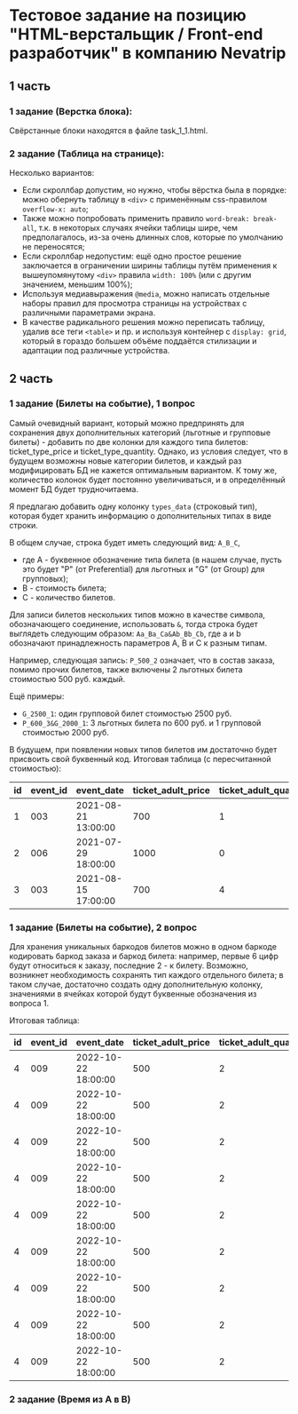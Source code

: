 # Тестовое задание на позицию "HTML-верстальщик / Front-end разработчик" в компанию Nevatrip

## 1 часть

### 1 задание (Верстка блока): 
Свёрстанные блоки находятся в файле task_1_1.html.

### 2 задание (Таблица на странице):

Несколько вариантов:
- Если скроллбар допустим, но нужно, чтобы вёрстка была в порядке: можно обернуть таблицу в `<div>` с применённым css-правилом `overflow-x: auto`;
- Также можно попробовать применить правило `word-break: break-all`, т.к. в некоторых случаях ячейки таблицы шире, чем предполагалось, из-за очень длинных слов, которые по умолчанию не переносятся;
- Если скроллбар недопустим: ещё одно простое решение заключается в  ограничении ширины таблицы путём применения к вышеупомянутому `<div>` правила `width: 100%` (или с другим значением, меньшим 100%);
- Используя медиавыражения `@media`, можно написать отдельные наборы правил для просмотра страницы на устройствах с различными параметрами экрана.
- В качестве радикального решения можно переписать таблицу, удалив все теги `<table>` и пр. и используя контейнер с `display: grid`, который в гораздо большем объёме поддаётся стилизации и адаптации под различные устройства.

## 2 часть

### 1 задание (Билеты на событие), 1 вопрос 

Самый очевидный вариант, который можно предпринять для сохранения двух дополнительных категорий (льготные и групповые билеты) - добавить по две колонки для каждого типа билетов:
ticket_type_price и ticket_type_quantity. Однако, из условия следует, что в будущем возможны новые категории билетов, и каждый раз модифицировать БД не кажется оптимальным вариантом. К тому же, количество колонок будет постоянно увеличиваться, и в определённый момент БД будет трудночитаема.

Я предлагаю добавить одну колонку `types_data` (строковый тип), которая будет хранить информацию о дополнительных типах в виде строки.

В общем случае, строка будет иметь следующий вид:
`A_B_C`,
- где А - буквенное обозначение типа билета (в нашем случае, пусть это будет "P" (от Preferential) для льготных и "G" (от Group) для групповых);
- В - стоимость билета;
- С - количество билетов.

Для записи билетов нескольких типов можно в качестве символа, обозначающего соединение, использовать `&`, тогда строка будет выглядеть следующим образом:
`Aa_Ba_Ca&Ab_Bb_Cb`,
где a и b обозначают принадлежность параметров A, B и С к разным типам.

Например, следующая запись:
`P_500_2`
означает, что в состав заказа, помимо прочих билетов, также включены 2 льготных билета стоимостью 500 руб. каждый.

Ещё примеры:
- `G_2500_1`: один групповой билет стоимостью 2500 руб.
- `P_600_3&G_2000_1`: 3 льготных билета по 600 руб. и 1 групповой стоимостью 2000 руб.

В будущем, при появлении новых типов билетов им достаточно будет присвоить свой буквенный код.
Итоговая таблица (с пересчитанной стоимостью):

| id | event_id | event_date          | ticket_adult_price | ticket_adult_quantity | ticket_kid_price | ticket_kid_quantity | types_data       | barcode  | user_id | equal_price | created             |
|----|----------|---------------------|--------------------|-----------------------|------------------|---------------------|------------------|----------|---------|-------------|---------------------|
| 1  | 003      | 2021-08-21 13:00:00 | 700                | 1                     | 450              | 0                   | P_500_2          | 11111111 | 00451   | 1700        | 2021-01-11 13:22:09 |
| 2  | 006      | 2021-07-29 18:00:00 | 1000               | 0                     | 800              | 2                   | G_2500_1         | 22222222 | 00364   | 4100        | 2021-01-12 16:62:08 |
| 3  | 003      | 2021-08-15 17:00:00 | 700                | 4                     | 450              | 3                   | P_600_3&G_2000_1 | 33333333 | 00015   | 7950        | 2021-01-13 10:08:45 |

### 1 задание (Билеты на событие), 2 вопрос

Для хранения уникальных баркодов билетов можно в одном баркоде кодировать баркод заказа и баркод билета: например, первые 6 цифр будут относиться к заказу, последние 2 - к билету.
Возможно, возникнет необходимость сохранять тип каждого отдельного билета; в таком случае, достаточно создать одну дополнительную колонку, значениями в ячейках которой будут буквенные обозначения из вопроса 1.

Итоговая таблица:

| id | event_id | event_date          | ticket_adult_price | ticket_adult_quantity | ticket_kid_price | ticket_kid_quantity | types_data | barcode  | ticket_type | user_id | equal_price | created             |
|----|----------|---------------------|--------------------|-----------------------|------------------|---------------------|------------|----------|-------------|---------|-------------|---------------------|
| 4  | 009      | 2022-10-22 18:00:00 | 500                | 2                     | 250              | 3                   | P_400_4    | 44444401 | A           | 00324   | 3350        | 2022-09-22 18:30:00 |
| 4  | 009      | 2022-10-22 18:00:00 | 500                | 2                     | 250              | 3                   | P_400_4    | 44444402 | A           | 00324   | 3350        | 2022-09-22 18:30:00 |
| 4  | 009      | 2022-10-22 18:00:00 | 500                | 2                     | 250              | 3                   | P_400_4    | 44444403 | K           | 00324   | 3350        | 2022-09-22 18:30:00 |
| 4  | 009      | 2022-10-22 18:00:00 | 500                | 2                     | 250              | 3                   | P_400_4    | 44444404 | K           | 00324   | 3350        | 2022-09-22 18:30:00 |
| 4  | 009      | 2022-10-22 18:00:00 | 500                | 2                     | 250              | 3                   | P_400_4    | 44444405 | K           | 00324   | 3350        | 2022-09-22 18:30:00 |
| 4  | 009      | 2022-10-22 18:00:00 | 500                | 2                     | 250              | 3                   | P_400_4    | 44444406 | P           | 00324   | 3350        | 2022-09-22 18:30:00 |
| 4  | 009      | 2022-10-22 18:00:00 | 500                | 2                     | 250              | 3                   | P_400_4    | 44444407 | P           | 00324   | 3350        | 2022-09-22 18:30:00 |
| 4  | 009      | 2022-10-22 18:00:00 | 500                | 2                     | 250              | 3                   | P_400_4    | 44444408 | P           | 00324   | 3350        | 2022-09-22 18:30:00 |
| 4  | 009      | 2022-10-22 18:00:00 | 500                | 2                     | 250              | 3                   | P_400_4    | 44444409 | P           | 00324   | 3350        | 2022-09-22 18:30:00 |

### 2 задание (Время из A в B)

